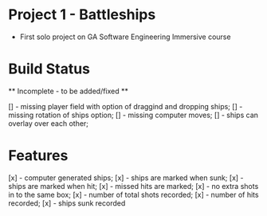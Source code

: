 # Project 1 - Battleships

* First solo project on GA Software Engineering Immersive course

# Build Status

** Incomplete - to be added/fixed **

[] - missing player field with option of draggind and dropping ships;
[] - missing rotation of ships option;
[] - missing computer moves;
[] - ships can overlay over each other;

# Features
[x] - computer generated ships;
[x] - ships are marked when sunk;
[x] - ships are marked when hit;
[x] - missed hits are marked;
[x] - no extra shots in to the same box;
[x] - number of total shots recorded;
[x] - number of hits recorded; 
[x] - ships sunk recorded
